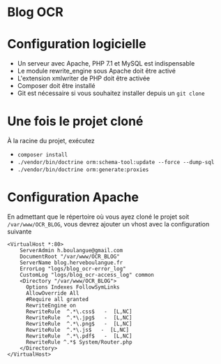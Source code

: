# Blog OCR
# Configuration logicielle

* Un serveur avec Apache, PHP 7.1 et MySQL est indispensable
* Le module rewrite_engine sous Apache doit être activé
* L'extension xmlwriter de PHP doit être activée
* Composer doit être installé
* Git est nécessaire si vous souhaitez installer depuis un `git clone`

# Une fois le projet cloné

À la racine du projet, exécutez

* `composer install`
* `./vendor/bin/doctrine orm:schema-tool:update --force --dump-sql`
* `./vendor/bin/doctrine orm:generate:proxies`

# Configuration Apache

En admettant que le répertoire où vous ayez cloné le projet soit `/var/www/OCR_BLOG`, vous devrez ajouter un vhost avec la configuration suivante

```
<VirtualHost *:80>
    ServerAdmin h.boulangue@gmail.com
    DocumentRoot "/var/www/OCR_BLOG"
    ServerName blog.herveboulangue.fr
    ErrorLog "logs/blog_ocr-error_log"
    CustomLog "logs/blog_ocr-access_log" common
    <Directory "/var/www/OCR_BLOG">
      Options Indexes FollowSymLinks
      AllowOverride All
      #Require all granted
      RewriteEngine on
      RewriteRule  ^.*\.css$   -  [L,NC]
      RewriteRule  ^.*\.jpg$   -  [L,NC]
      RewriteRule  ^.*\.png$   -  [L,NC]
      RewriteRule  ^.*\.js$   -  [L,NC]
      RewriteRule  ^.*\.pdf$   -  [L,NC]
      RewriteRule ^.*$ System/Router.php
    </Directory>
</VirtualHost>
```
